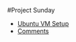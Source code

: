 #Project Sunday

* [Ubuntu VM Setup](https://projectsunday.github.io/Public/UbuntuVMSetup.html)
* [Comments]()
